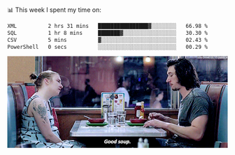 📊 This week I spent my time on:
<!--START_SECTION:waka-->

```text
XML          2 hrs 31 mins   ████████████████▓░░░░░░░░   66.98 %
SQL          1 hr 8 mins     ███████▓░░░░░░░░░░░░░░░░░   30.30 %
CSV          5 mins          ▓░░░░░░░░░░░░░░░░░░░░░░░░   02.43 %
PowerShell   0 secs          ░░░░░░░░░░░░░░░░░░░░░░░░░   00.29 %
```

<!--END_SECTION:waka-->


![](goodSoup.gif)
